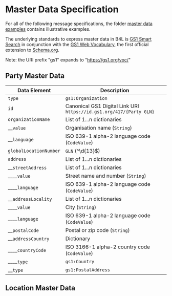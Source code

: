 # Master Data Specification

For all of the following message specifications, the folder [master data examples](masterDataExamples) contains illustrative examples.

The underlying standards to express master data in B4L is [GS1 Smart Search](https://www.gs1.org/standards/gs1-smartsearch/1-6) in conjunction with the [GS1 Web Vocabulary](https://www.gs1.org/gs1-web-vocabulary), the first official extension to [Schema.org](https://schema.org/).

Note: the URI prefix "gs1" expands to "https://gs1.org/voc/"

## Party Master Data

| Data Element | Description |
| --- | -- |
| `type` | `gs1:Organization` |
| `id` | Canonical GS1 Digital Link URI `https://id.gs1.org/417/{Party GLN}` |
| `organizationName` | List of 1...n dictionaries |
|  __`value` | Organisation name (`String`) |
|  __`language` | ISO 639-1 alpha-2 language code (`CodeValue`) |
| `globalLocationNumber` | `GLN` (^\d{13}$) |
| `address` | List of 1...n dictionaries |
|  __`streetAddress` | List of 1...n dictionaries |
|  ____`value` | Street name and number (`String`) |
|  ____`language` | ISO 639-1 alpha-2 language code (`CodeValue`) |
|  __`addressLocality` | List of 1...n dictionaries |
|  ____`value` | City (`String`) |
|  ____`language` | ISO 639-1 alpha-2 language code (`CodeValue`) |
|  __`postalCode` | Postal or zip code  (`String`) |
|  __`addressCountry` | Dictionary |
|  ____`countryCode` | ISO 3166-1 alpha-2 country code (`CodeValue`) |
|  ____`type` | `gs1:Country` |
|  __`type` | `gs1:PostalAddress` |

## Location Master Data
